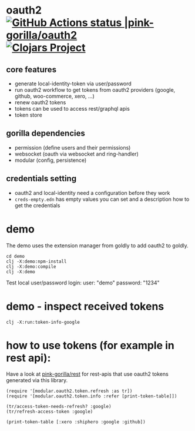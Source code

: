 # oauth2 [![GitHub Actions status |pink-gorilla/oauth2](https://github.com/pink-gorilla/oauth2/workflows/CI/badge.svg)](https://github.com/pink-gorilla/oauth2/actions?workflow=CI)[![Clojars Project](https://img.shields.io/clojars/v/org.pinkgorilla/oauth2.svg)](https://clojars.org/org.pinkgorilla/oauth2)


## core features
- generate local-identity-token via user/password
- run oauth2 workflow to get tokens from oauth2 providers (google, github, woo-commerce, xero, ...)
- renew oauth2 tokens
- tokens can be used to access rest/graphql apis
- token store

## gorilla dependencies
- permission (define users and their permissions)
- websocket (oauth via websocket and ring-handler)
- modular (config, persistence)

## credentials setting
- oauth2 and local-identity need a configuration before they work
- `creds-empty.edn` has empty values you can set and a description how to get the credentials


# demo

The demo uses the extension manager from goldly to add oauth2 to goldly.

```
cd demo
clj -X:demo:npm-install
clj -X:demo:compile
clj -X:demo
```

Test local user/password login: user: "demo" password: "1234"


# demo - inspect received tokens
```
clj -X:run:token-info-google

```

# how to use tokens (for example in rest api):

Have a look at [pink-gorilla/rest](https://github.com/pink-gorilla/rest) for rest-apis that use oauth2 tokens generated via this library.

```
(require '[modular.oauth2.token.refresh :as tr])
(require '[modular.oauth2.token.info :refer [print-token-table]])

(tr/access-token-needs-refresh? :google)
(tr/refresh-access-token :google)

(print-token-table [:xero :shiphero :google :github])
```

